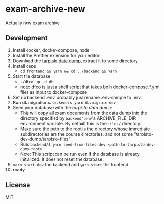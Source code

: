 # exam-archive-new

Actually new exam archive

## Development

1. Install docker, docker-compose, node
2. Install the Prettier extension for your editor
3. Download the [tarpisto data dump](https://github.com/TKOaly/tarpisto-dev-dump), extract it to some directory
4. Install deps
   - `cd frontend && yarn && cd ../backend && yarn`
5. Start the database
   - `./dfco up -d db`
   - note: dfco is just a shell script that takes both docker-compose.*.yml files as input to docker-compose
6. Set up backend .env, probably just rename .env-sample to .env
7. Run db migrations: `backend/$ yarn db:migrate-dev`
8. Seed your database with the _tarpisto data dump_:
   - This will copy all exam documents from the data dump into the directory specified by `backend/.env`'s ARCHIVE_FILE_DIR environment variable. By default this is the `files/` directory.
   - Make sure the path to the root is the directory whose immediate subdirectories are the course directories, and not some "tarpisto-dev-dump/tarpisto-files"
   - Run: `backend/$ yarn seed-from-files-dev <path-to-tarpisto-dev-dump-root>`
   - Note: This script can be run even if the database is already initialized. It does not reset the database.
9. `yarn start-dev` the backend and `yarn start` the frontend
10. ready

## License

MIT
